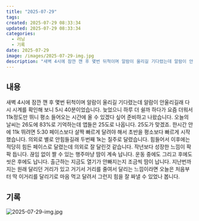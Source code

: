 ```yaml
---
title: "2025-07-29"
tags:
created: 2025-07-29 08:33:34
updated: 2025-07-29 08:33:34
categories:
  - 러닝
  - 기록
date: 2025-07-29
image: /images/2025-07-29-img.jpg
description: "새벽 4시에 잠깐 깬 후 몇번 뒤척이며 알람이 울리길 기다렸는데 알람이 안울리길래 다시 시계를 확인해 보니 5시 40분이었습니다. 늦었으니 하루 더 쉴까 하다가 요즘 더워서 11k정도만 뛰니 평소 들어오는 시간에 올 수 있겠다 싶어 준비하고 나왔습니다. 오늘의 날씨는 26도에 83%로 "
---
```


## 내용

새벽 4시에 잠깐 깬 후 몇번 뒤척이며 알람이 울리길 기다렸는데 알람이 안울리길래 다시 시계를 확인해 보니 5시 40분이었습니다. 늦었으니 하루 더 쉴까 하다가 요즘 더워서 11k정도만 뛰니 평소 들어오는 시간에 올 수 있겠다 싶어 준비하고 나왔습니다. 
오늘의 날씨는 26도에 83%로 기억하는데 앱들은 25도로 나옵니다. 25도가 맞겠죠.
한시간 안에 11k 뛰려면 5:30 페이스보다 살짝 빠르게 달려야 해서 초반을 평소보다 빠르게 시작했습니다. 의외로 별로 안힘들길래 두번째 1k는 질주로 달렸습니다. 힘들어서 이후에는 적당히 힘든 페이스로 달렸는데 의외로 잘 달린것 같습니다. 작년보다 성장한 느낌이 팍팍 듭니다.
끊임 없이 짤 수 있는 행주마냥 땀이 계속 납니다. 운동 중에도 그리고 후에도 씻은 후에도 납니다. 출근하는 지금도 열기가 안빠지는지 조금씩 땀이 납니다.
지난번까지는 원래 달리던 거리가 있고 거기서 거리를 줄여서 달리는 느낌이라면 오늘은 처음부터 딱 이거리를 달리기로 마음 먹고 달려서 그런지 힘을 잘 짜낼 수 있었나 봅니다.

## 기록

 
 ![2025-07-29-img.jpg](/images/2025-07-29-img.jpg)

